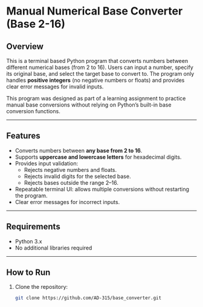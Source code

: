 # Manual Numerical Base Converter (Base 2-16)

## Overview
This is a terminal based Python program that converts numbers between different numerical bases (from 2 to 16). Users can input a number, specify its original base, and select the target base to convert to. The program only handles **positive integers** (no negative numbers or floats) and provides clear error messages for invalid inputs.

This program was designed as part of a learning assignment to practice manual base conversions without relying on Python’s built-in base conversion functions.

---

## Features
- Converts numbers between **any base from 2 to 16**.
- Supports **uppercase and lowercase letters** for hexadecimal digits.
- Provides input validation:
  - Rejects negative numbers and floats.
  - Rejects invalid digits for the selected base.
  - Rejects bases outside the range 2–16.
- Repeatable terminal UI: allows multiple conversions without restarting the program.
- Clear error messages for incorrect inputs.

---

## Requirements
- Python 3.x
- No additional libraries required

---

## How to Run
1. Clone the repository:
   ```bash
   git clone https://github.com/AD-315/base_converter.git
